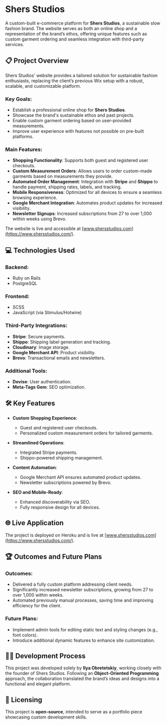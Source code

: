 # Shers Studios

A custom-built e-commerce platform for **Shers Studios**, a sustainable slow fashion brand. The website serves as both an online shop and a representation of the brand’s ethos, offering unique features such as custom garment ordering and seamless integration with third-party services.

## 📋 Project Overview

Shers Studios' website provides a tailored solution for sustainable fashion enthusiasts, replacing the client’s previous Wix setup with a robust, scalable, and customizable platform.

### Key Goals:
- Establish a professional online shop for **Shers Studios**.
- Showcase the brand's sustainable ethos and past projects.
- Enable custom garment ordering based on user-provided measurements.
- Improve user experience with features not possible on pre-built platforms.

### Main Features:
- **Shopping Functionality**: Supports both guest and registered user checkouts.
- **Custom Measurement Orders**: Allows users to order custom-made garments based on measurements they provide.
- **Automated Order Management**: Integration with **Stripe** and **Shippo** to handle payment, shipping rates, labels, and tracking.
- **Mobile Responsiveness**: Optimized for all devices to ensure a seamless browsing experience.
- **Google Merchant Integration**: Automates product updates for increased visibility.
- **Newsletter Signups**: Increased subscriptions from 27 to over 1,000 within weeks using Brevo.

The website is live and accessible at [www.shersstudios.com](https://www.shersstudios.com/).

## 💻 Technologies Used

### Backend:
- Ruby on Rails
- PostgreSQL

### Frontend:
- SCSS
- JavaScript (via Stimulus/Hotwire)

### Third-Party Integrations:
- **Stripe**: Secure payments.
- **Shippo**: Shipping label generation and tracking.
- **Cloudinary**: Image storage.
- **Google Merchant API**: Product visibility.
- **Brevo**: Transactional emails and newsletters.

### Additional Tools:
- **Devise**: User authentication.
- **Meta-Tags Gem**: SEO optimization.

## 🛠️ Key Features

- **Custom Shopping Experience**: 
  - Guest and registered user checkouts.
  - Personalized custom measurement orders for tailored garments.

- **Streamlined Operations**: 
  - Integrated Stripe payments.
  - Shippo-powered shipping management.

- **Content Automation**: 
  - Google Merchant API ensures automated product updates.
  - Newsletter subscriptions powered by Brevo.

- **SEO and Mobile-Ready**: 
  - Enhanced discoverability via SEO.
  - Fully responsive design for all devices.

## 🌐 Live Application

The project is deployed on Heroku and is live at [www.shersstudios.com](https://www.shersstudios.com/).

## 🏆 Outcomes and Future Plans

### Outcomes:
- Delivered a fully custom platform addressing client needs.
- Significantly increased newsletter subscriptions, growing from 27 to over 1,000 within weeks.
- Automated previously manual processes, saving time and improving efficiency for the client.

### Future Plans:
- Implement admin tools for editing static text and styling changes (e.g., font colors).
- Introduce additional dynamic features to enhance site customization.

## 🧑‍💻 Development Process

This project was developed solely by **Ilya Obretetskiy**, working closely with the founder of Shers Studios. Following an **Object-Oriented Programming** approach, the collaboration translated the brand’s ideas and designs into a functional and elegant platform.

## 📖 Licensing

This project is **open-source**, intended to serve as a portfolio piece showcasing custom development skills.

